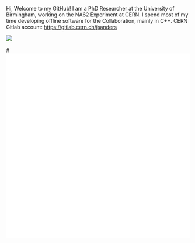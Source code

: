 Hi, Welcome to my GitHub! I am a PhD Researcher at the University of Birmingham, working on the NA62 Experiment at CERN. I spend most of my time developing offline software for the Collaboration, mainly in C++.
CERN Gitlab account: https://gitlab.cern.ch/jsanders


[![](https://img.shields.io/badge/LinkedIn-blue?style=flat&logo=linkedin&logoColor=white)](https://www.linkedin.com/in/jackdsanders/)
                                                                                              
#![Metrics](/github-metrics.svg)
